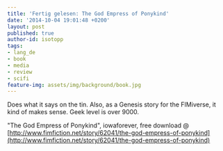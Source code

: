 ```yaml
---
title: 'Fertig gelesen: The God Empress of Ponykind'
date: '2014-10-04 19:01:48 +0200'
layout: post
published: true
author-id: isotopp
tags:
- lang_de
- book
- media
- review
- scifi
feature-img: assets/img/background/book.jpg
---
```

Does what it says on the tin. Also, as a Genesis story for the FIMiverse, it kind of makes sense. Geek level is over 9000.

"The God Empress of Ponykind", iowaforever, free download @ 
[http://www.fimfiction.net/story/62041/the-god-empress-of-ponykind](http://www.fimfiction.net/story/62041/the-god-empress-of-ponykind)
